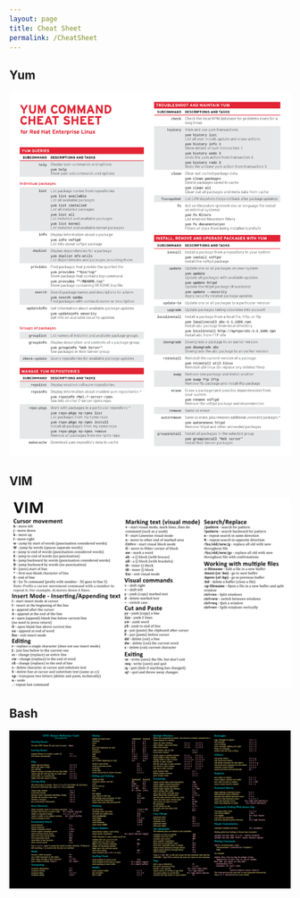 ```yaml
---
layout: page
title: Cheat Sheet
permalink: /CheatSheet
---
```


## Yum

![yum](/assets/images/yumcheat.png)

## VIM

![vim](/assets/images/vimCheatSheet.jpg)

## Bash
![Bash](/assets/images/bashcheatSheet.png)
